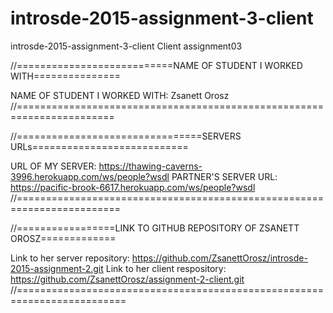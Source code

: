# introsde-2015-assignment-3-client

introsde-2015-assignment-3-client
Client assignment03

//===========================NAME OF STUDENT I WORKED WITH===============

NAME OF STUDENT I WORKED WITH: Zsanett Orosz
//=======================================================================

//================================SERVERS URLs===========================

URL OF MY SERVER: https://thawing-caverns-3996.herokuapp.com/ws/people?wsdl
PARTNER'S SERVER URL: https://pacific-brook-6617.herokuapp.com/ws/people?wsdl
//========================================================================

//=================LINK TO GITHUB REPOSITORY OF ZSANETT OROSZ=============

Link to her server repository: https://github.com/ZsanettOrosz/introsde-2015-assignment-2.git
Link to her client respository: https://github.com/ZsanettOrosz/assignment-2-client.git
//=========================================================================
